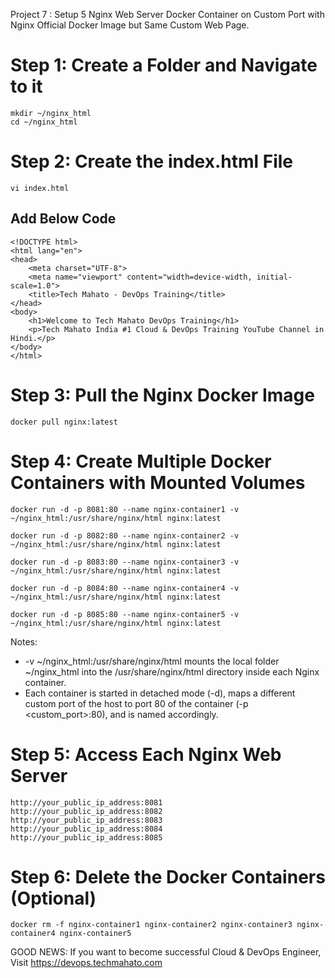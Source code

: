 Project 7 : Setup 5 Nginx Web Server Docker Container on Custom Port with Nginx Official Docker Image but Same Custom Web Page.
# Step 1: Create a Folder and Navigate to it
    mkdir ~/nginx_html
    cd ~/nginx_html

# Step 2: Create the index.html File
    vi index.html

## Add Below Code

    <!DOCTYPE html>
    <html lang="en">
    <head>
        <meta charset="UTF-8">
        <meta name="viewport" content="width=device-width, initial-scale=1.0">
        <title>Tech Mahato - DevOps Training</title>
    </head>
    <body>
        <h1>Welcome to Tech Mahato DevOps Training</h1>
        <p>Tech Mahato India #1 Cloud & DevOps Training YouTube Channel in Hindi.</p>
    </body>
    </html>

# Step 3: Pull the Nginx Docker Image
    docker pull nginx:latest

# Step 4: Create Multiple Docker Containers with Mounted Volumes
    docker run -d -p 8081:80 --name nginx-container1 -v ~/nginx_html:/usr/share/nginx/html nginx:latest

    docker run -d -p 8082:80 --name nginx-container2 -v ~/nginx_html:/usr/share/nginx/html nginx:latest

    docker run -d -p 8083:80 --name nginx-container3 -v ~/nginx_html:/usr/share/nginx/html nginx:latest

    docker run -d -p 8084:80 --name nginx-container4 -v ~/nginx_html:/usr/share/nginx/html nginx:latest

    docker run -d -p 8085:80 --name nginx-container5 -v ~/nginx_html:/usr/share/nginx/html nginx:latest

Notes:
- -v ~/nginx_html:/usr/share/nginx/html mounts the local folder ~/nginx_html into the /usr/share/nginx/html directory inside each Nginx container.
- Each container is started in detached mode (-d), maps a different custom port of the host to port 80 of the container (-p <custom_port>:80), and is named accordingly.

# Step 5: Access Each Nginx Web Server
    http://your_public_ip_address:8081
    http://your_public_ip_address:8082
    http://your_public_ip_address:8083
    http://your_public_ip_address:8084
    http://your_public_ip_address:8085

# Step 6: Delete the Docker Containers (Optional)
    docker rm -f nginx-container1 nginx-container2 nginx-container3 nginx-container4 nginx-container5

GOOD NEWS: If you want to become successful Cloud & DevOps Engineer, Visit https://devops.techmahato.com
